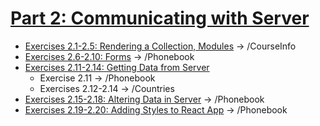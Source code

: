 # [Part 2: Communicating with Server](https://fullstackopen.com/en/part2)

- [Exercises 2.1-2.5: Rendering a Collection, Modules](https://fullstackopen.com/en/part2/rendering_a_collection_modules#exercises-2-1-2-5) -> /CourseInfo
- [Exercises 2.6-2.10: Forms](https://fullstackopen.com/en/part2/forms#exercises-2-6-2-10) -> /Phonebook
- [Exercises 2.11-2.14: Getting Data from Server](https://fullstackopen.com/en/part2/getting_data_from_server#exercises-2-11-2-14)
    - Exercise 2.11 -> /Phonebook
    - Exercises 2.12-2.14 -> /Countries
- [Exercises 2.15-2.18: Altering Data in Server](https://fullstackopen.com/en/part2/altering_data_in_server#exercises-2-15-2-18) -> /Phonebook
- [Exercises 2.19-2.20: Adding Styles to React App](https://fullstackopen.com/en/part2/adding_styles_to_react_app#exercises-2-19-2-20) -> /Phonebook